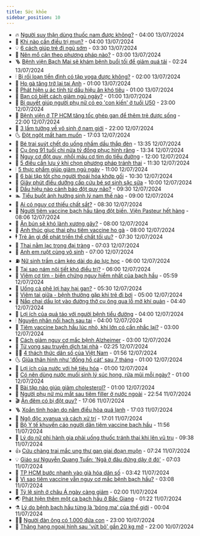 ```yaml
---
title: Sức khỏe
sidebar_position: 10
---
```


<!-- vnexpress-suc-khoe:START -->
- 🔥 [Người suy thận dùng thuốc nam được không?](https://vnexpress.net/nguoi-suy-than-dung-thuoc-nam-duoc-khong-4769527.html) - 04:00 13/07/2024
- 🥰 [Khi nào cần điều trị mụn?](https://vnexpress.net/khi-nao-can-dieu-tri-mun-4769519.html) - 04:00 13/07/2024
- 💡 [6 cách giúp trẻ đi ngủ sớm](https://vnexpress.net/6-cach-giup-tre-di-ngu-som-4769371.html) - 03:30 13/07/2024
- 🤗 [Nên mổ cận theo phương pháp nào?](https://vnexpress.net/nen-mo-can-theo-phuong-phap-nao-4769522.html) - 03:00 13/07/2024
- 🪜 [Bệnh viện Bạch Mai sẽ khám bệnh buổi tối để giảm quá tải](https://vnexpress.net/benh-vien-bach-mai-se-kham-benh-buoi-toi-de-giam-qua-tai-4769434.html) - 02:24 13/07/2024
- 🕯 [Bị rối loạn tiền đình có tập yoga được không?](https://vnexpress.net/bi-roi-loan-tien-dinh-co-tap-yoga-duoc-khong-4769311.html) - 02:00 13/07/2024
- 🤭 [Ho gà tăng trở lại tại Anh](https://vnexpress.net/ho-ga-tang-tro-lai-tai-anh-4769352.html) - 01:00 13/07/2024
- 👀 [Phát hiện u ác tính từ dấu hiệu ăn khó tiêu](https://vnexpress.net/phat-hien-u-ac-tinh-tu-dau-hieu-an-kho-tieu-4769274.html) - 01:00 13/07/2024
- 🌋 [Bạn có biết cách giảm ngủ ngáy?](https://vnexpress.net/ban-co-biet-cach-giam-ngu-ngay-4769225.html) - 01:00 13/07/2024
- 🫶 [Bí quyết giúp người phụ nữ có eo &#39;con kiến&#39; ở tuổi U50](https://vnexpress.net/bi-quyet-giup-nguoi-phu-nu-co-eo-con-kien-o-tuoi-u50-4765398.html) - 23:00 12/07/2024
- 🦆 [Bệnh viện ở TP HCM tăng tốc ghép gan để thêm trẻ được sống](https://vnexpress.net/benh-vien-o-tp-hcm-tang-toc-ghep-gan-de-them-tre-duoc-song-4768431.html) - 22:00 12/07/2024
- 🚀 [3 lầm tưởng về vô sinh ở nam giới](https://vnexpress.net/3-lam-tuong-ve-vo-sinh-o-nam-gioi-4767180.html) - 22:00 12/07/2024
- 🌜 [Đột ngột mất ham muốn](https://vnexpress.net/dot-ngot-mat-ham-muon-4768935.html) - 17:03 12/07/2024
- 🧰 [Bé trai suýt chết do uống nhầm dầu thắp đèn](https://vnexpress.net/be-trai-suyt-chet-do-uong-nham-dau-thap-den-4769288.html) - 13:35 12/07/2024
- 💫 [Cụ ông 91 tuổi chi nửa tỷ đồng phục hình răng](https://vnexpress.net/cu-ong-91-tuoi-chi-nua-ty-dong-phuc-hinh-rang-4769268.html) - 13:34 12/07/2024
- 🌝 [Nguy cơ đột quỵ, nhồi máu cơ tim do tiểu đường](https://vnexpress.net/nguy-co-dot-quy-nhoi-mau-co-tim-do-tieu-duong-4769426.html) - 12:00 12/07/2024
- 🗽 [5 điều cần lưu ý khi chọn phương pháp tránh thai](https://vnexpress.net/5-dieu-can-luu-y-khi-chon-phuong-phap-tranh-thai-4769092.html) - 11:30 12/07/2024
- 🕯 [5 thực phẩm giúp giảm ngủ ngáy](https://vnexpress.net/5-thuc-pham-giup-giam-ngu-ngay-4769152.html) - 11:00 12/07/2024
- 🦅 [6 bài tập tốt cho người thoái hóa khớp gối](https://vnexpress.net/6-bai-tap-tot-cho-nguoi-thoai-hoa-khop-goi-4769192.html) - 10:30 12/07/2024
- 🦆 [Giây phút điều dưỡng cấp cứu bé sơ sinh sặc sữa](https://vnexpress.net/giay-phut-dieu-duong-cap-cuu-be-so-sinh-sac-sua-4769366.html) - 10:00 12/07/2024
- 🎊 [Dấu hiệu nào cảnh báo đột quỵ não?](https://vnexpress.net/dau-hieu-nao-canh-bao-dot-quy-nao-4769095.html) - 09:30 12/07/2024
- 🏊 [Tiểu buốt ảnh hưởng sinh lý nam thế nào](https://vnexpress.net/tieu-buot-anh-huong-sinh-ly-nam-the-nao-4769168.html) - 09:00 12/07/2024
- 📝 [Ai có nguy cơ thiếu chất sắt?](https://vnexpress.net/ai-co-nguy-co-thieu-chat-sat-4769122.html) - 08:30 12/07/2024
- 💯 [Người tiêm vaccine bạch hầu tăng đột biến, Viện Pasteur hết hàng](https://vnexpress.net/nguoi-tiem-vaccine-bach-hau-tang-dot-bien-vien-pasteur-het-hang-4769145.html) - 08:06 12/07/2024
- 🌊 [Ăn bún sẽ khó lành xương gãy?](https://vnexpress.net/an-bun-se-kho-lanh-xuong-gay-4769212.html) - 08:00 12/07/2024
- 🚀 [Anh thúc giục thai phụ tiêm vaccine ho gà](https://vnexpress.net/anh-thuc-giuc-thai-phu-tiem-vaccine-ho-ga-4769158.html) - 08:00 12/07/2024
- 🕴 [Trẻ ăn gì để phát triển thể chất tối ưu?](https://vnexpress.net/tre-an-gi-de-phat-trien-the-chat-toi-uu-4769206.html) - 07:30 12/07/2024
- 🗽 [Thai nằm lạc trong đại tràng](https://vnexpress.net/thai-nam-lac-trong-dai-trang-4768695.html) - 07:03 12/07/2024
- 🎡 [Anh em ruột cùng vô sinh](https://vnexpress.net/anh-em-ruot-cung-vo-sinh-4769238.html) - 07:00 12/07/2024
- ⛽️ [Nữ sinh trầm cảm kéo dài do áp lực học](https://vnexpress.net/nu-sinh-tram-cam-keo-dai-do-ap-luc-hoc-4768598.html) - 06:00 12/07/2024
- 🦆 [Tại sao nám nội tiết khó điều trị?](https://vnexpress.net/tai-sao-nam-noi-tiet-kho-dieu-tri-4769157.html) - 06:00 12/07/2024
- 🤩 [Viêm cơ tim - biến chứng nguy hiểm nhất của bạch hầu](https://vnexpress.net/viem-co-tim-bien-chung-nguy-hiem-nhat-cua-bach-hau-4769189.html) - 05:59 12/07/2024
- 🦒 [Uống cà phê lợi hay hại gan?](https://vnexpress.net/uong-ca-phe-loi-hay-hai-gan-4769129.html) - 05:30 12/07/2024
- 💫 [Viêm tai giữa - bệnh thường gặp khi trẻ đi bơi](https://vnexpress.net/viem-tai-giua-benh-thuong-gap-khi-tre-di-boi-4769054.html) - 05:00 12/07/2024
- 🐘 [Nắp chai dầu lọt vào đường thở cụ ông qua lỗ mở khí quản](https://vnexpress.net/nap-chai-dau-lot-vao-duong-tho-cu-ong-qua-lo-mo-khi-quan-4769167.html) - 04:40 12/07/2024
- 🚀 [Lợi ích của quả táo với người bệnh tiểu đường](https://vnexpress.net/loi-ich-cua-qua-tao-voi-nguoi-benh-tieu-duong-4769025.html) - 04:00 12/07/2024
- 🕯 [Nguyên nhân nổi hạch sau tai](https://vnexpress.net/nguyen-nhan-noi-hach-sau-tai-4768994.html) - 04:00 12/07/2024
- 🦏 [Tiêm vaccine bạch hầu lúc nhỏ, khi lớn có cần nhắc lại?](https://vnexpress.net/tiem-vaccine-bach-hau-luc-nho-khi-lon-co-can-nhac-lai-4769053.html) - 03:00 12/07/2024
- 🦄 [Cách giảm nguy cơ mắc bệnh Alzheimer](https://vnexpress.net/cach-giam-nguy-co-mac-benh-alzheimer-4768999.html) - 03:00 12/07/2024
- 🦒 [Tử vong sau truyền dịch tại nhà](https://vnexpress.net/tu-vong-sau-truyen-dich-tai-nha-4769028.html) - 02:25 12/07/2024
- 👨‍🏫 [4 thách thức dân số của Việt Nam](https://vnexpress.net/4-thach-thuc-dan-so-cua-viet-nam-4769010.html) - 01:56 12/07/2024
- 🌜 [Giũa thân hình như &#39;đồng hồ cát&#39; sau 7 tháng](https://vnexpress.net/giua-than-hinh-nhu-dong-ho-cat-sau-7-thang-4767624.html) - 01:00 12/07/2024
- 🚀 [Lợi ích của nước với hệ tiêu hóa](https://vnexpress.net/loi-ich-cua-nuoc-voi-he-tieu-hoa-4769000.html) - 01:00 12/07/2024
- 💃 [Có nên dùng nước muối sinh lý súc họng, rửa mũi mỗi ngày?](https://vnexpress.net/co-nen-dung-nuoc-muoi-sinh-ly-suc-hong-rua-mui-moi-ngay-4768947.html) - 01:00 12/07/2024
- 💯 [Bài tập nào giúp giảm cholesterol?](https://vnexpress.net/bai-tap-nao-giup-giam-cholesterol-4768942.html) - 01:00 12/07/2024
- 🤔 [Người phụ nữ mù mắt sau tiêm filler ở nước ngoài](https://vnexpress.net/nguoi-phu-nu-mu-mat-sau-tiem-filler-o-nuoc-ngoai-4768891.html) - 22:54 11/07/2024
- 🎬 [Ăn đêm có bị đột quỵ?](https://vnexpress.net/an-dem-co-bi-dot-quy-4768837.html) - 17:06 11/07/2024
- 🪜 [Xoắn tinh hoàn do nằm điều hòa quá lạnh](https://vnexpress.net/xoan-tinh-hoan-do-nam-dieu-hoa-qua-lanh-4768495.html) - 17:03 11/07/2024
- 🦣 [Ngộ độc xyanua và cách xử trí](https://vnexpress.net/ngo-doc-xyanua-va-cach-xu-tri-4767710.html) - 17:01 11/07/2024
- 🧐 [Bộ Y tế khuyến cáo người dân tiêm vaccine bạch hầu](https://vnexpress.net/bo-y-te-khuyen-cao-nguoi-dan-tiem-vaccine-bach-hau-4768958.html) - 11:56 11/07/2024
- 🤡 [Lý do nữ phi hành gia phải uống thuốc tránh thai khi lên vũ trụ](https://vnexpress.net/ly-do-nu-phi-hanh-gia-phai-uong-thuoc-tranh-thai-khi-len-vu-tru-4768885.html) - 09:38 11/07/2024
- 👍 [Cứu chàng trai mắc ung thư gan giai đoạn muộn](https://vnexpress.net/cuu-chang-trai-mac-ung-thu-gan-giai-doan-muon-4768524.html) - 07:24 11/07/2024
- 💡 [Giáo sư Nguyễn Quang Tuấn: &#39;Ngã ở đâu đứng dậy ở đó&#39;](https://vnexpress.net/giao-su-nguyen-quang-tuan-nga-o-dau-dung-day-o-do-4768772.html) - 07:03 11/07/2024
- 💯 [TP HCM bước nhanh vào già hóa dân số](https://vnexpress.net/tp-hcm-buoc-nhanh-vao-gia-hoa-dan-so-4768626.html) - 03:42 11/07/2024
- 🧠 [Vì sao tiêm vaccine vẫn nguy cơ mắc bệnh bạch hầu?](https://vnexpress.net/vi-sao-tiem-vaccine-van-nguy-co-mac-benh-bach-hau-4767901.html) - 03:08 11/07/2024
- 🎡 [Tỷ lệ sinh ở châu Á ngày càng giảm](https://vnexpress.net/vi-sao-dan-so-chau-a-ngay-cang-giam-4768420.html) - 02:00 11/07/2024
- 🌏 [Phát hiện thêm một ca bạch hầu ở Bắc Giang](https://vnexpress.net/phat-hien-them-mot-ca-bach-hau-o-bac-giang-4768587.html) - 01:22 11/07/2024
- ⚗️ [Lý do bệnh bạch hầu từng là &#39;bóng ma&#39; của thế giới](https://vnexpress.net/ly-do-benh-bach-hau-tung-la-bong-ma-cua-the-gioi-4767771.html) - 00:04 11/07/2024
- 👨‍🏫 [Người đàn ông có 1.000 đứa con](https://vnexpress.net/nguoi-dan-ong-co-1-000-dua-con-4768453.html) - 23:00 10/07/2024
- 🤖 [Thăng hạng ngoại hình sau &#39;vứt bỏ&#39; gần 20 kg mỡ](https://vnexpress.net/thang-hang-ngoai-hinh-sau-vut-bo-gan-20-kg-mo-4767186.html) - 22:00 10/07/2024<!-- vnexpress-suc-khoe:END -->
